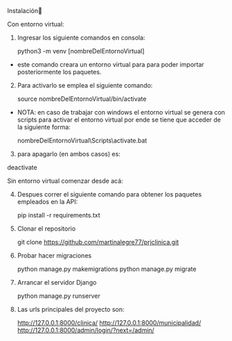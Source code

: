 Instalación🤖

Con entorno virtual:

1. Ingresar los siguiente comandos en consola:

   python3 -m venv [nombreDelEntornoVirtual]

- este comando creara un entorno virtual para para poder importar posteriormente los paquetes.

2. Para activarlo se emplea el siguiente comando:

   source nombreDelEntornoVirtual/bin/activate

- NOTA: en caso de trabajar con windows el entorno virtual se genera con scripts para activar el entorno virtual por ende se tiene que acceder de la siguiente forma:

  nombreDelEntornoVirtual\Scripts\activate.bat

3. para apagarlo (en ambos casos) es:

  deactivate

  Sin entorno virtual comenzar desde acá:

4. Despues correr el siguiente comando para obtener los paquetes empleados en la API:

   pip install -r requirements.txt

5. Clonar el repositorio

   git clone https://github.com/martinalegre77/prjclinica.git

6. Probar hacer migraciones

   python manage.py makemigrations
   python manage.py migrate

7. Arrancar el servidor Django

   python manage.py runserver

8. Las urls principales del proyecto son:

   http://127.0.0.1:8000/clinica/
   http://127.0.0.1:8000/municipalidad/
   http://127.0.0.1:8000/admin/login/?next=/admin/
   

   



